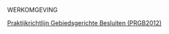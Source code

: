 WERKOMGEVING

[Praktijkrichtlijn Gebiedsgerichte Besluiten (PRGB2012)](https://geonovum.github.io/ROST/PRGB/)
